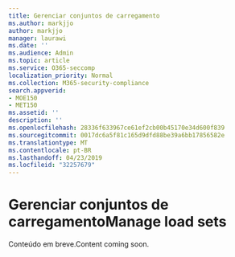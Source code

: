 ```yaml
---
title: Gerenciar conjuntos de carregamento
ms.author: markjjo
author: markjjo
manager: laurawi
ms.date: ''
ms.audience: Admin
ms.topic: article
ms.service: O365-seccomp
localization_priority: Normal
ms.collection: M365-security-compliance
search.appverid:
- MOE150
- MET150
ms.assetid: ''
description: ''
ms.openlocfilehash: 28336f633967ce61ef2cb00b45170e34d600f839
ms.sourcegitcommit: 0017dc6a5f81c165d9dfd88be39a6bb17856582e
ms.translationtype: MT
ms.contentlocale: pt-BR
ms.lasthandoff: 04/23/2019
ms.locfileid: "32257679"
---
```

# <a name="manage-load-sets"></a><span data-ttu-id="c1ae7-102">Gerenciar conjuntos de carregamento</span><span class="sxs-lookup"><span data-stu-id="c1ae7-102">Manage load sets</span></span>

<span data-ttu-id="c1ae7-103">Conteúdo em breve.</span><span class="sxs-lookup"><span data-stu-id="c1ae7-103">Content coming soon.</span></span>